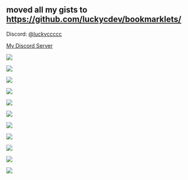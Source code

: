 moved all my gists to https://github.com/luckycdev/bookmarklets/
---
<p>Discord: <a href="https://lookup.guru/275273443329441792" target="_blank">@luckyccccc</a></p>

<p><a href="https://discord.gg/nAEtSVbcKx" target="_blank">My Discord Server</a></p>

<p><a href="https://github.com/luckycdev" target="_blank"><img src="https://github-readme-streak-stats.herokuapp.com?user=luckycdev&theme=dark&hide_border=true&border_radius=25&date_format=n%2Fj%5B%2FY%5D"/></a></p>
<p><a href="https://github.com/luckycdev" target="_blank"><img src="https://github-widgetbox.vercel.app/api/profile?username=luckycdev&data=followers,repositories,stars,commits"></a></p>
<p><a href="https://lookup.guru/275273443329441792" target="_blank"><img src="https://lanyard.cnrad.dev/api/275273443329441792"/></a></p>
<p><a href="https://lookup.guru/275273443329441792" target="_blank"><img src="https://discord.c99.nl/widget/theme-1/275273443329441792.png"/></a></p>
<p><a href="https://lookup.guru/275273443329441792" target="_blank"><img src="https://discord-readme-badge.vercel.app/api?id=275273443329441792"/></a></p>
<!---<p><a href="https://open.spotify.com" target="_blank"><img src="https://spotify-github-profile.vercel.app/api/view?uid=31na7ekiahffttrf52vczr45f4zm&cover_image=true&theme=natemoo-re&show_offline=true&background_color=121212&interchange=false&bar_color=53b14f&bar_color_cover=false"></a></p>-->
<p><a href="https://steamcommunity.com/profiles/76561198360236170" target="_blank"><img src="https://i2.wp.com/steamsignature.com/status/english/76561198360236170.png"></a></p>
<p><a href="https://github.com/luckycdev" target="_blank"><img src="https://api.visitorbadge.io/api/visitors?path=luckycdev&label=views&labelColor=%23000000&countColor=%23ffffff"></a></p>
<p><a href="https://lookup.guru/275273443329441792" target="_blank"><img src="https://api.statusbadges.me/badge/status/275273443329441792"></a></p>
<p><a href="https://lookup.guru/275273443329441792" target="_blank"><img src="https://api.statusbadges.me/badge/playing/275273443329441792"></a></p>
<p><a href="https://lookup.guru/275273443329441792" target=_blank"><img src="https://api.statusbadges.me/badge/vscode/275273443329441792"></a></p>
<p><a href="https://api.statusbadges.me/openspotify/275273443329441792" target="_blank" rel="noopener"><img src="https://api.statusbadges.me/badge/spotify/275273443329441792"></a></p>
